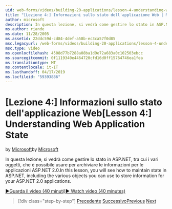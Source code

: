 ```yaml
---
uid: web-forms/videos/building-20-applications/lesson-4-understanding-web-application-state
title: "[Lezione 4:] Informazioni sullo stato dell'applicazione Web | Microsoft Docs"
author: microsoft
description: In questa lezione, si vedrà come gestire lo stato in ASP.NET, tra cui i vari oggetti, che è possibile usare per archiviare le informazioni per l'applicazione ASP.NET 2.0...
ms.author: riande
ms.date: 11/28/2005
ms.assetid: 22ddc59d-cd84-4def-a58b-ec3ca57f0d85
msc.legacyurl: /web-forms/videos/building-20-applications/lesson-4-understanding-web-application-state
msc.type: video
ms.openlocfilehash: 4508d77b7288a08ba1d9e72a683a0c102503ebcc
ms.sourcegitcommit: 0f1119340e4464720cfd16d0ff15764746ea1fea
ms.translationtype: MT
ms.contentlocale: it-IT
ms.lasthandoff: 04/17/2019
ms.locfileid: "59393886"
---
```

# <a name="lesson-4-understanding-web-application-state"></a><span data-ttu-id="edd17-103">[Lezione 4:] Informazioni sullo stato dell'applicazione Web</span><span class="sxs-lookup"><span data-stu-id="edd17-103">[Lesson 4:] Understanding Web Application State</span></span>

<span data-ttu-id="edd17-104">by [Microsoft](https://github.com/microsoft)</span><span class="sxs-lookup"><span data-stu-id="edd17-104">by [Microsoft](https://github.com/microsoft)</span></span>

<span data-ttu-id="edd17-105">In questa lezione, si vedrà come gestire lo stato in ASP.NET, tra cui i vari oggetti, che è possibile usare per archiviare le informazioni per le applicazioni ASP.NET 2.0.</span><span class="sxs-lookup"><span data-stu-id="edd17-105">In this lesson, you will see how to maintain state in ASP.NET, including the various objects you can use to store information for your ASP.NET 2.0 applications.</span></span>

[<span data-ttu-id="edd17-106">&#9654;Guarda il video (40 minuti)</span><span class="sxs-lookup"><span data-stu-id="edd17-106">&#9654; Watch video (40 minutes)</span></span>](https://channel9.msdn.com/Blogs/ASP-NET-Site-Videos/lesson-4-understanding-web-application-state)

> [!div class="step-by-step"]
> <span data-ttu-id="edd17-107">[Precedente](lesson-3-understanding-more-about-events-and-postback.md)
> [Successivo](lesson-5-debugging-and-tracing-your-website.md)</span><span class="sxs-lookup"><span data-stu-id="edd17-107">[Previous](lesson-3-understanding-more-about-events-and-postback.md)
[Next](lesson-5-debugging-and-tracing-your-website.md)</span></span>
